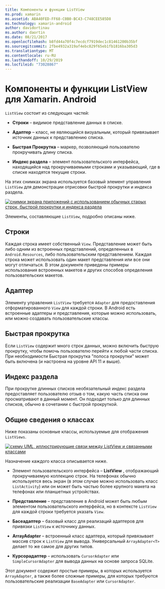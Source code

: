 ```yaml
---
title: Компоненты и функции ListView
ms.prod: xamarin
ms.assetid: ABA40FED-FF68-C0B0-BC43-C748CEE585D8
ms.technology: xamarin-android
author: davidortinau
ms.author: daortin
ms.date: 08/21/2017
ms.openlocfilehash: b8fd44a70f4c7ecdcf7919dec1c81461200b35bf
ms.sourcegitcommit: 2fbe4932a319af4ebc829f65eb1fb1816ba305d3
ms.translationtype: MT
ms.contentlocale: ru-RU
ms.lasthandoff: 10/29/2019
ms.locfileid: "73028867"
---
```

# <a name="xamarinandroid-listview-parts-and-functionality"></a>Компоненты и функции ListView для Xamarin. Android

`ListView` состоит из следующих частей:

- **Строки** &ndash; видимое представление данных в списке.

- **Адаптер** &ndash; класс, не являющийся визуальным, который привязывает источник данных к представлению списка.

- **Быстрая Прокрутка** &ndash; маркер, позволяющий пользователю прокручивать длину списка.

- **Индекс раздела** &ndash; элемент пользовательского интерфейса, находящийся над прокручиваемыми строками и указывающий, где в списке находятся текущие строки.

На этих снимках экрана используется базовый элемент управления `ListView` для демонстрации отрисовки быстрой прокрутки и индекса раздела.

[![снимки экрана приложений с использованием обычных старых строк, быстрой прокрутки и индекса раздела](parts-and-functionality-images/listviewparts.png)](parts-and-functionality-images/listviewparts.png#lightbox)

Элементы, составляющие `ListView`, подробно описаны ниже.

## <a name="rows"></a>Строки

Каждая строка имеет собственный `View`. Представление может быть либо одним из встроенных представлений, определенных в `Android.Resources`, либо пользовательским представлением. Каждая строка может использовать один макет представления или все они могут отличаться. В этом документе приведены примеры использования встроенных макетов и других способов определения пользовательских макетов.

## <a name="adapter"></a>Адаптер

Элементу управления `ListView` требуется `Adapter` для предоставления отформатированного `View` для каждой строки. В Android есть встроенные адаптеры и представления, которые можно использовать, или можно создавать пользовательские классы.

## <a name="fast-scrolling"></a>Быстрая прокрутка

Если `ListView` содержит много строк данных, можно включить быструю прокрутку, чтобы помочь пользователю перейти к любой части списка. При необходимости Быстрая прокрутка "полоса прокрутки" может быть включена (и настроена на уровне API 11 и выше).

## <a name="section-index"></a>Индекс раздела

При прокрутке длинных списков необязательный индекс раздела предоставляет пользователю отзыв о том, какую часть списка они просматривают в данный момент. Он подходит только для длинных списков, обычно в сочетании с быстрой прокруткой.

## <a name="classes-overview"></a>Общие сведения о классах

Ниже показаны основные классы, используемые для отображения `ListViews`.

[![схему UML, иллюстрирующие связи между ListView и связанными классами](parts-and-functionality-images/image2.png)](parts-and-functionality-images/image2.png#lightbox)

Назначение каждого класса описывается ниже.

- Элемент пользовательского интерфейса &ndash; **ListView** , отображающий прокручиваемую коллекцию строк. На телефонах обычно используется весь экран (в этом случае можно использовать класс `ListActivity`) или он может быть частью более крупного макета на телефонах или планшетных устройствах.

- **Представление** &ndash; представление в Android может быть любым элементом пользовательского интерфейса, но в контексте `ListView` для каждой строки требуется указать `View`.

- **Басеадаптер** &ndash; базовый класс для реализаций адаптеров для привязки `ListView` к источнику данных.

- **ArrayAdapter** &ndash; встроенный класс адаптера, который привязывает массив строк к `ListView` для вывода. Универсальный `ArrayAdapter<T>` делает то же самое для других типов.

- **Курсорадаптер** &ndash; использовать `CursorAdapter` или `SimpleCursorAdapter` для вывода данных на основе запроса SQLite.

Этот документ содержит простые примеры, в которых используется `ArrayAdapter`, а также более сложные примеры, для которых требуются пользовательские реализации `BaseAdapter` или `CursorAdapter`.
